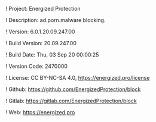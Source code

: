 ! Project: Energized Protection

! Description: ad.porn.malware blocking.

! Version: 6.0.1.20.09.247.00

! Build Version: 20.09.247.00

! Build Date: Thu, 03 Sep 20 00:00:25

! Version Code: 2470000

! License: CC BY-NC-SA 4.0, https://energized.pro/license

! Github: https://github.com/EnergizedProtection/block

! Gitlab: https://gitlab.com/EnergizedProtection/block


! Web: https://energized.pro
